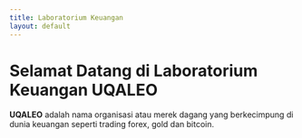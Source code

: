 ```yaml
---
title: Laboratorium Keuangan
layout: default
---
```


# Selamat Datang di Laboratorium Keuangan UQALEO

**UQALEO** adalah nama organisasi atau merek dagang yang berkecimpung di dunia keuangan seperti trading forex, gold dan bitcoin.
